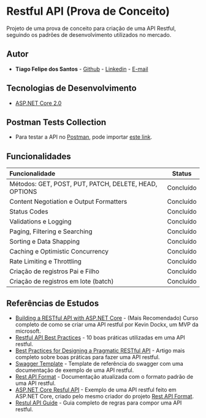 # Restful API (Prova de Conceito)

Projeto de uma prova de conceito para criação de uma API Restful, seguindo os padrões de desenvolvimento utilizados no mercado.

## Autor

- **Tiago Felipe dos Santos** - [Github](https://github.com/taigosantos) - [Linkedin](https://www.linkedin.com/in/tiago-santos-36b25341/) - [E-mail](mailto:taigobrasil@gmail.com)

## Tecnologias de Desenvolvimento

- [ASP.NET Core 2.0][tec-1]

## Postman Tests Collection

- Para testar a API no [Postman](https://www.getpostman.com/), pode importar [este link](https://www.getpostman.com/collections/bf6cb3dbd1e0b87be447).

## Funcionalidades

| Funcionalidade                           |  Status   |
| :--------------------------------------- | :-------: |
| Métodos: GET, POST, PUT, PATCH, DELETE, HEAD, OPTIONS | Concluído |
| Content Negotiation e Output Formatters  | Concluído |
| Status Codes | Concluído |
| Validations e Logging                    | Concluído |
| Paging, Filtering e Searching            | Concluído |
| Sorting e Data Shapping                  | Concluído |
| Caching e Optimistic Concurrency         | Concluído |
| Rate Limiting e Throttling               | Concluído |
| Criação de registros Pai e Filho         | Concluído |
| Criação de registros em lote (batch)     | Concluído |

## Referências de Estudos

- [Building a RESTful API with ASP.NET Core][ref-7] - (Mais Recomendado) Curso completo de como se criar uma API restful por Kevin Dockx, um MVP da microsoft.
- [Restful API Best Practices][ref-5] - 10 boas práticas utilizadas em uma API restful.
- [Best Practices for Designing a Pragmatic RESTful API][ref-6] - Artigo mais completo sobre boas práticas para fazer uma API restful.
- [Swagger Template][ref-1] - Template de referência do swagger com uma documentação de exemplo de uma API restful.
- [Rest API Format][ref-2] - Documentação atualizada com o formato padrão de uma API restful.
- [ASP.NET Core Resful API][ref-3] - Exemplo de uma API restful feito em ASP.NET Core, criado pelo mesmo criador do projeto [Rest API Format][ref-2].
- [Restul API Guide][ref-4] - Guia completo de regras para compor uma API restful.

[tec-1]: https://docs.microsoft.com/en-us/aspnet/core/

[ref-1]: https://github.com/adnan-kamili/swagger-response-template
[ref-2]: https://github.com/adnan-kamili/rest-api-response-format
[ref-3]: https://github.com/adnan-kamili/AspNetCore-Web-Api-Rest-Starter-Kit
[ref-4]: https://github.com/zalando/restful-api-guidelines/blob/master/README.md
[ref-5]: https://blog.mwaysolutions.com/2014/06/05/10-best-practices-for-better-restful-api/
[ref-6]: http://www.vinaysahni.com/best-practices-for-a-pragmatic-restful-api
[ref-7]: https://www.pluralsight.com/courses/asp-dot-net-core-restful-api-building
